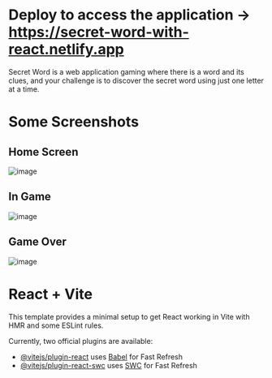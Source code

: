# Deploy to access the application -> https://secret-word-with-react.netlify.app

Secret Word is a web application gaming where there is a word and its clues, and your challenge is to discover the secret word using just one letter at a time.


# Some Screenshots
## Home Screen 
![image](https://github.com/TitanCodeXD/Secret-Word/assets/91525737/da9ef28b-1859-4861-83d6-ac742bd5dc74)

## In Game
![image](https://github.com/TitanCodeXD/Secret-Word/assets/91525737/cf087d22-a5b6-4c51-a8e6-51db8d18164e)

## Game Over
![image](https://github.com/TitanCodeXD/Secret-Word/assets/91525737/eceab876-977f-44dd-978f-5b07cc5674ff)


# React + Vite

This template provides a minimal setup to get React working in Vite with HMR and some ESLint rules.

Currently, two official plugins are available:

- [@vitejs/plugin-react](https://github.com/vitejs/vite-plugin-react/blob/main/packages/plugin-react/README.md) uses [Babel](https://babeljs.io/) for Fast Refresh
- [@vitejs/plugin-react-swc](https://github.com/vitejs/vite-plugin-react-swc) uses [SWC](https://swc.rs/) for Fast Refresh
